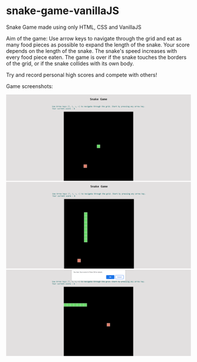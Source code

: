 # snake-game-vanillaJS
Snake Game made using only HTML, CSS and VanillaJS


Aim of the game: Use arrow keys to navigate through the grid and eat as many food pieces as possible to expand the length of the snake. Your score depends on the length of the snake. The snake's speed increases with every food piece eaten. The game is over if the snake touches the borders of the grid, or if the snake collides with its own body.

Try and record personal high scores and compete with others!

Game screenshots:

![](screenshots/gameStart.png)
![](screenshots/gameMid.png)
![](screenshots/gameOver.png)
